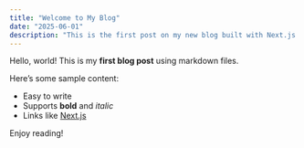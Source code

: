 ```yaml
---
title: "Welcome to My Blog"
date: "2025-06-01"
description: "This is the first post on my new blog built with Next.js and the App Router."
---
```


Hello, world! This is my **first blog post** using markdown files.

Here’s some sample content:

- Easy to write
- Supports **bold** and *italic*
- Links like [Next.js](https://nextjs.org)

Enjoy reading!
